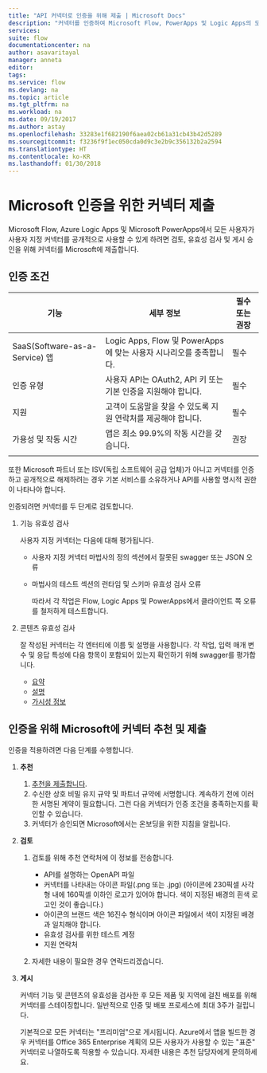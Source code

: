 ```yaml
---
title: "API 커넥터로 인증을 위해 제출 | Microsoft Docs"
description: "커넥터를 인증하여 Microsoft Flow, PowerApps 및 Logic Apps의 모든 사용자가 사용할 수 있게 됩니다."
services: 
suite: flow
documentationcenter: na
author: asavaritayal
manager: anneta
editor: 
tags: 
ms.service: flow
ms.devlang: na
ms.topic: article
ms.tgt_pltfrm: na
ms.workload: na
ms.date: 09/19/2017
ms.author: astay
ms.openlocfilehash: 33283e1f682190f6aea02cb61a31cb43b42d5289
ms.sourcegitcommit: f3236f9f1ec050cda0d9c3e2b9c356132b2a2594
ms.translationtype: HT
ms.contentlocale: ko-KR
ms.lasthandoff: 01/30/2018
---
```

# <a name="submit-your-connectors-for-microsoft-certification"></a>Microsoft 인증을 위한 커넥터 제출
Microsoft Flow, Azure Logic Apps 및 Microsoft PowerApps에서 모든 사용자가 사용자 지정 커넥터를 공개적으로 사용할 수 있게 하려면 검토, 유효성 검사 및 게시 승인을 위해 커넥터를 Microsoft에 제출합니다. 

## <a name="certification-criteria"></a>인증 조건
| 기능 | 세부 정보 | 필수 또는 권장 |
| --- | --- | --- |
| SaaS(Software-as-a-Service) 앱 |Logic Apps, Flow 및 PowerApps에 맞는 사용자 시나리오를 충족합니다. |필수 |
| 인증 유형 |사용자 API는 OAuth2, API 키 또는 기본 인증을 지원해야 합니다. |필수 |
| 지원 |고객이 도움말을 찾을 수 있도록 지원 연락처를 제공해야 합니다. |필수 |
| 가용성 및 작동 시간 |앱은 최소 99.9%의 작동 시간을 갖습니다. |권장 |
|  | | |

또한 Microsoft 파트너 또는 ISV(독립 소프트웨어 공급 업체)가 아니고 커넥터를 인증하고 공개적으로 해제하려는 경우 기본 서비스를 소유하거나 API를 사용할 명시적 권한이 나타나야 합니다.

인증되려면 커넥터를 두 단계로 검토합니다. 

1. 기능 유효성 검사
   
    사용자 지정 커넥터는 다음에 대해 평가됩니다.
   
   * 사용자 지정 커넥터 마법사의 정의 섹션에서 잘못된 swagger 또는 JSON 오류
   * 마법사의 테스트 섹션의 런타임 및 스키마 유효성 검사 오류
     
     따라서 각 작업은 Flow, Logic Apps 및 PowerApps에서 클라이언트 쪽 오류를 철저하게 테스트합니다.
2. 콘텐츠 유효성 검사
   
    잘 작성된 커넥터는 각 엔터티에 이름 및 설명을 사용합니다. 각 작업, 입력 매개 변수 및 응답 특성에 다음 항목이 포함되어 있는지 확인하기 위해 swagger를 평가합니다.
   
   * [요약](https://docs.microsoft.com/azure/logic-apps/custom-connector-openapi-extensions#summary)
   * [설명](https://docs.microsoft.com/azure/logic-apps/custom-connector-openapi-extensions#description)
   * [가시성 정보](https://docs.microsoft.com/azure/logic-apps/custom-connector-openapi-extensions#visibility)

## <a name="nominate-and-submit-your-connector-to-microsoft-for-certification"></a>인증을 위해 Microsoft에 커넥터 추천 및 제출
인증을 적용하려면 다음 단계를 수행합니다.

1. **추천**
   
   1. [추천을 제출합니다](https://go.microsoft.com/fwlink/?linkid=848754).
   2. 수신한 상호 비밀 유지 규약 및 파트너 규약에 서명합니다. 
      계속하기 전에 이러한 서명된 계약이 필요합니다. 
      그런 다음 커넥터가 인증 조건을 충족하는지를 확인할 수 있습니다. 
   3. 커넥터가 승인되면 Microsoft에서는 온보딩을 위한 지침을 알립니다.
2. **검토**
   
   1. 검토를 위해 추천 연락처에 이 정보를 전송합니다.
      
      * API를 설명하는 OpenAPI 파일
      * 커넥터를 나타내는 아이콘 파일(.png 또는 .jpg) (아이콘에 230픽셀 사각형 내에 160픽셀 이하인 로고가 있어야 합니다. 색이 지정된 배경의 흰색 로고인 것이 좋습니다.)
      * 아이콘의 브랜드 색은 16진수 형식이며 아이콘 파일에서 색이 지정된 배경과 일치해야 합니다.
      * 유효성 검사를 위한 테스트 계정
      * 지원 연락처
   2. 자세한 내용이 필요한 경우 연락드리겠습니다.
3. **게시**
   
    커넥터 기능 및 콘텐츠의 유효성을 검사한 후 모든 제품 및 지역에 걸친 배포를 위해 커넥터를 스테이징합니다. 일반적으로 인증 및 배포 프로세스에 최대 3주가 걸립니다.
   
    기본적으로 모든 커넥터는 "프리미엄"으로 게시됩니다. 
    Azure에서 앱을 빌드한 경우 커넥터를 Office 365 Enterprise 계획의 모든 사용자가 사용할 수 있는 "표준" 커넥터로 나열하도록 적용할 수 있습니다. 
    자세한 내용은 추천 담당자에게 문의하세요.


